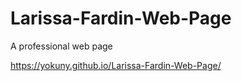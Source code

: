 # Larissa-Fardin-Web-Page
A professional web page

https://yokuny.github.io/Larissa-Fardin-Web-Page/
